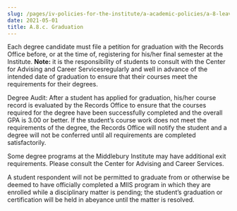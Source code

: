 ```yaml
---
slug: /pages/iv-policies-for-the-institute/a-academic-policies/a-8-leaves-of-absence-withdrawal-suspension-expulsion-and-graduation/a-8-c-graduation
date: 2021-05-01
title: A.8.c. Graduation
---
```

Each degree candidate must file a petition for graduation with the Records Office before, or at the time of, registering for his/her final semester at the Institute. **Note:** it is the responsibility of students to consult with the Center for Advising and Career Servicesregularly and well in advance of the intended date of graduation to ensure that their courses meet the requirements for their degrees.

Degree Audit: After a student has applied for graduation, his/her course record is evaluated by the Records Office to ensure that the courses required for the degree have been successfully completed and the overall GPA is 3.00 or better. If the student’s course work does not meet the requirements of the degree, the Records Office will notify the student and a degree will not be conferred until all requirements are completed satisfactorily.

Some degree programs at the Middlebury Institute may have additional exit requirements. Please consult the Center for Advising and Career Services.

A student respondent will not be permitted to graduate from or otherwise be deemed to have officially completed a MIIS program in which they are enrolled while a disciplinary matter is pending; the student’s graduation or certification will be held in abeyance until the matter is resolved.